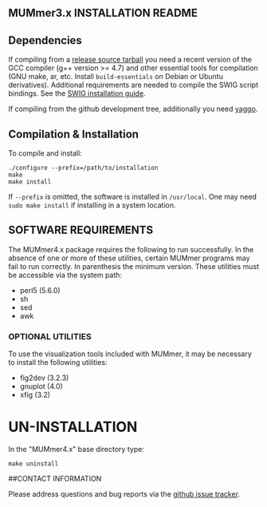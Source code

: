 ## MUMmer3.x INSTALLATION README

## Dependencies

If compiling from a [release source tarball](../../releases) you need a
recent version of the GCC compiler (g++ version >= 4.7) and other
essential tools for compilation (GNU make, ar, etc. Install
`build-essentials` on Debian or Ubuntu derivatives).  Additional
requirements are needed to compile the SWIG script bindings. See the
[SWIG installation guide](swig/INSTALL.md).

If compiling from the github development tree, additionally you need
[yaggo](https://github.com/gmarcais/yaggo/releases).

## Compilation & Installation

To compile and install:

```Shell
./configure --prefix=/path/to/installation
make
make install
```

If `--prefix` is omitted, the software is installed in
`/usr/local`. One may need `sudo make install` if installing in a
system location.

## SOFTWARE REQUIREMENTS

The MUMmer4.x package requires the following to run successfully. In
the absence of one or more of these utilities, certain MUMmer programs
may fail to run correctly. In parenthesis the minimum version. These
utilities must be accessible via the system path:

* perl5 (5.6.0)
* sh
* sed
* awk

### OPTIONAL UTILITIES

To use the visualization tools included with MUMmer, it may be
necessary to install the following utilities:

* fig2dev (3.2.3)
* gnuplot (4.0)
* xfig    (3.2)



# UN-INSTALLATION

In the "MUMmer4.x" base directory type:

```Shell
make uninstall
```

##CONTACT INFORMATION

Please address questions and bug reports via the [github issue
tracker](../../issues).
